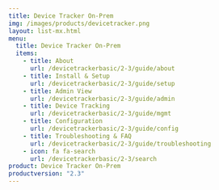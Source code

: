 ```yaml
---
title: Device Tracker On-Prem
img: /images/products/devicetracker.png
layout: list-mx.html
menu:
  title: Device Tracker On-Prem
  items:
    - title: About
      url: /devicetrackerbasic/2-3/guide/about
    - title: Install & Setup
      url: /devicetrackerbasic/2-3/guide/setup
    - title: Admin View
      url: /devicetrackerbasic/2-3/guide/admin
    - title: Device Tracking
      url: /devicetrackerbasic/2-3/guide/mgmt
    - title: Configuration
      url: /devicetrackerbasic/2-3/guide/config
    - title: Troubleshooting & FAQ
      url: /devicetrackerbasic/2-3/guide/troubleshooting
    - icon: fa fa-search
      url: /devicetrackerbasic/2-3/search
product: Device Tracker On-Prem
productversion: "2.3"
---
```

